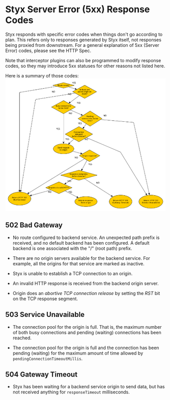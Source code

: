 # Styx Server Error (5xx) Response Codes

Styx responds with specific error codes when things don't go according to plan.
This refers only to responses generated by Styx itself, not responses being proxied from downstream.
For a general explanation of 5xx (Server Error) codes, please see the HTTP Spec.
 
Note that interceptor plugins can also be programmed to modify response codes, so 
they may introduce 5xx statuses for other reasons not listed here.
 
Here is a summary of those codes:
![Styx 5xx Response Codes Diagram](../assets/styx-server-errors-diagram.png)


## 502 Bad Gateway

* No route configured to backend service. An unexpected path prefix is received,
  and no default backend has been configured. A default backend is one associated
  with the "/" (root path) prefix. 

* There are no origin servers available for the backend service. For example,
  all the origins for that service are marked as inactive.

* Styx is unable to establish a TCP connection to an origin.

* An invalid HTTP response is received from the backend origin server.

* Origin does an *abortive TCP connection release* by setting the *RST*
  bit on the TCP response segment.


## 503 Service Unavailable

* The connection pool for the origin is full. That is, the maximum number of both busy connections 
 and pending (waiting) connections has been reached.
  
* The connection pool for the origin is full and the connection has been pending 
  (waiting) for the maximum amount of time allowed by `pendingConnectionTimeoutMillis`.
  

## 504 Gateway Timeout
 
* Styx has been waiting for a backend service origin to send data, but has not received anything 
  for `responseTimeout` milliseconds.